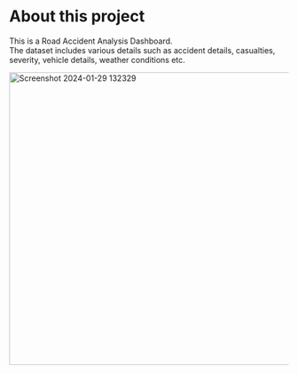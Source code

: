 # About this project
This is a Road Accident Analysis Dashboard.  
The dataset includes various details such as accident details, casualties, severity, vehicle details, weather conditions etc.

<img width="527" alt="Screenshot 2024-01-29 132329" src="https://github.com/umasharma12/Road-accident-dataset-analysis-using-excel/assets/100821319/eb9f89cc-f996-48f7-8ce4-14b171f397e2">

